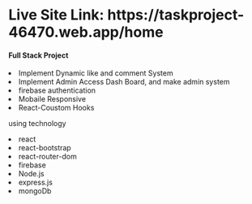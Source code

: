 <h1>Live Site Link: https://taskproject-46470.web.app/home</h1>

<h4>Full Stack  Project</h4>

<li>Implement Dynamic like and comment System</li>
<li>Implement Admin Access Dash Board, and make admin system</li>
<li>firebase authentication</li>
<li>Mobaile Responsive</li>
<li>React-Coustom Hooks</li>

<p>using technology</p>

<li>react</li>
<li>react-bootstrap</li>
<li>react-router-dom</li>
<li>firebase</li>
<li>Node.js</li>
<li>express.js</li>
<li>mongoDb</li>
